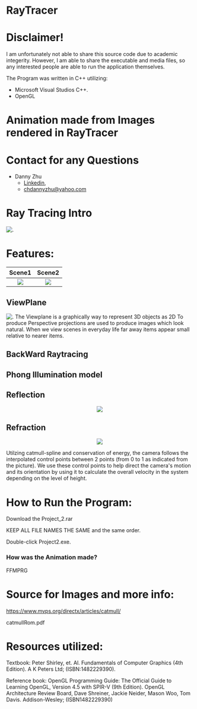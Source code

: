 # RayTracer

# Disclaimer!
  I am unfortunately not able to share this source code due to academic integerity. However, I am able to share the executable and media files, so any interested people are able to run the application themselves. 

The Program was written in C++ utilizing:
- Microsoft Visual Studios C++.
- OpenGL

# Animation made from Images rendered in RayTracer

# Contact for any Questions
- Danny Zhu
  - [Linkedin](https://www.linkedin.com/in/danny-zhu-8b6556119/),
  - chdannyzhu@yahoo.com
  
# Ray Tracing Intro

![.](https://github.com/HiDannyZhu/RayTracer/blob/master/Animation.gif)

# Features:
Scene1            |  Scene2
:-------------------------:|:-------------------------:
![](https://github.com/HiDannyZhu/RayTracer/blob/master/Images/DScene1.png)  |  ![](https://github.com/HiDannyZhu/RayTracer/blob/master/Images/DScene2.png)

## ViewPlane
![.](https://github.com/HiDannyZhu/RayTracer/blob/master/Images/ViewPlane.png)
The Viewplane is a graphically way to represent 3D objects as 2D
To produce Perspective projections are used to produce images which look natural. When we view scenes in everyday life far away items appear small relative to nearer items.

## BackWard Raytracing


## Phong Illumination model


  
## Reflection
<p align="center">
  <img src="CatmullRomPic2.png">
</p>

## Refraction
<p align="center">
  <img src="CatmullRomPic.png">
</p>

Utilzing catmull-spline and conservation of energy, the camera follows the interpolated control points between 2 points (from 0 to 1 as indicated from the picture). We use these control points to help direct the camera's motion and its orientation by using it to calculate the overall velocity in the system depending on the level of height.


# How to Run the Program:
  Download the Project_2.rar
  
  KEEP ALL FILE NAMES THE SAME and the same order.
  
  Double-click Project2.exe. 


### How was the Animation made?
FFMPRG

   
# Source for Images and more info:
https://www.mvps.org/directx/articles/catmull/

catmullRom.pdf


# Resources utilized:

Textbook: Peter Shirley, et. Al. Fundamentals of Computer Graphics (4th Edition). A K Peters Ltd; (ISBN:1482229390).

Reference book: OpenGL Programming Guide: The Official Guide to Learning OpenGL, Version 4.5 with SPIR-V (9th Edition). OpenGL Architecture Review Board, Dave Shreiner, Jackie Neider, Mason Woo, Tom Davis. Addison-Wesley; (ISBN1482229390)

